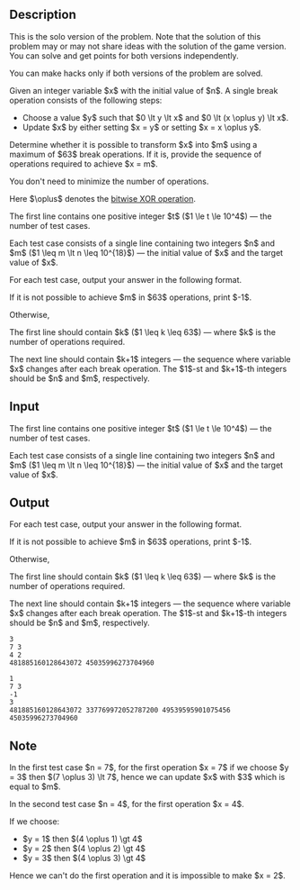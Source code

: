 ## Description

<div><p><span class="tex-font-style-bf">This is the solo version of the problem. Note that the solution of this problem may or may not share ideas with the solution of the game version. You can solve and get points for both versions independently.</span></p><p><span class="tex-font-style-bf">You can make hacks only if both versions of the problem are solved.</span></p><p>Given an integer variable $x$ with the initial value of $n$. A single break operation consists of the following steps: </p><ul> <li> Choose a value $y$ such that $0 \lt y \lt x$ and $0 \lt (x \oplus y) \lt x$. </li><li> Update $x$ by either setting $x = y$ or setting $x = x \oplus y$. </li></ul> Determine whether it is possible to transform $x$ into $m$ using a maximum of $63$ break operations. If it is, provide the sequence of operations required to achieve $x = m$.<p>You don't need to minimize the number of operations.</p><p>Here $\oplus$ denotes the <a href="https://en.wikipedia.org/wiki/Bitwise_operation#XOR">bitwise XOR operation</a>.</p></div><div class="input-specification"><p>The first line contains one positive integer $t$ ($1 \le t \le 10^4$)&nbsp;— the number of test cases.</p><p>Each test case consists of a single line containing two integers $n$ and $m$ ($1 \leq m \lt n \leq 10^{18}$)&nbsp;— the initial value of $x$ and the target value of $x$.</p></div><div class="output-specification"><p>For each test case, output your answer in the following format.</p><p>If it is not possible to achieve $m$ in $63$ operations, print $-1$.</p><p>Otherwise, </p><p>The first line should contain $k$ ($1 \leq k \leq 63$)&nbsp;— where $k$ is the number of operations required.</p><p>The next line should contain $k+1$ integers&nbsp;— the sequence where variable $x$ changes after each break operation. The $1$-st and $k+1$-th integers should be $n$ and $m$, respectively.</p></div>

## Input

<p>The first line contains one positive integer $t$ ($1 \le t \le 10^4$)&nbsp;— the number of test cases.</p><p>Each test case consists of a single line containing two integers $n$ and $m$ ($1 \leq m \lt n \leq 10^{18}$)&nbsp;— the initial value of $x$ and the target value of $x$.</p>

## Output

<p>For each test case, output your answer in the following format.</p><p>If it is not possible to achieve $m$ in $63$ operations, print $-1$.</p><p>Otherwise, </p><p>The first line should contain $k$ ($1 \leq k \leq 63$)&nbsp;— where $k$ is the number of operations required.</p><p>The next line should contain $k+1$ integers&nbsp;— the sequence where variable $x$ changes after each break operation. The $1$-st and $k+1$-th integers should be $n$ and $m$, respectively.</p>





```input1|2,4
3
7 3
4 2
481885160128643072 45035996273704960
```




```output1
1
7 3
-1
3
481885160128643072 337769972052787200 49539595901075456 45035996273704960
```



## Note

<p>In the first test case $n = 7$, for the first operation $x = 7$ if we choose $y = 3$ then $(7 \oplus 3) \lt 7$, hence we can update $x$ with $3$ which is equal to $m$.</p><p>In the second test case $n = 4$, for the first operation $x = 4$.</p><p>If we choose: </p><ul> <li> $y = 1$ then $(4 \oplus 1) \gt 4$ </li><li> $y = 2$ then $(4 \oplus 2) \gt 4$ </li><li> $y = 3$ then $(4 \oplus 3) \gt 4$ </li></ul><p>Hence we can't do the first operation and it is impossible to make $x = 2$.</p>
